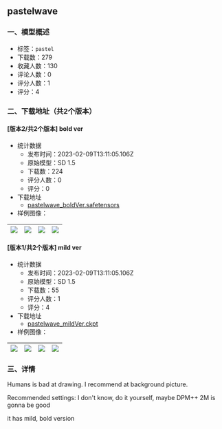 ## pastelwave
### 一、模型概述

- 标签：`pastel`
- 下载数：279
- 收藏人数：130
- 评论人数：0
- 评分人数：1
- 评分：4

### 二、下载地址（共2个版本）

#### [版本2/共2个版本] bold ver

- 统计数据
  - 发布时间：2023-02-09T13:11:05.106Z
  - 原始模型：SD 1.5
  - 下载数：224
  - 评分人数：0
  - 评分：0
- 下载地址
  - [pastelwave_boldVer.safetensors](https://civitai.com/api/download/models/8981)
- 样例图像：

| <img src="https://image.civitai.com/xG1nkqKTMzGDvpLrqFT7WA/1dbabde9-0713-44f3-87d9-971310a53d00/width=450/85916.jpeg" /> | <img src="https://image.civitai.com/xG1nkqKTMzGDvpLrqFT7WA/97afe942-27ff-4113-bff1-33e034ff5a00/width=450/85928.jpeg" /> | <img src="https://image.civitai.com/xG1nkqKTMzGDvpLrqFT7WA/0e059b35-0107-415f-a4e0-ad80e61ae000/width=450/85927.jpeg" /> | <img src="https://image.civitai.com/xG1nkqKTMzGDvpLrqFT7WA/2a4d8324-1ad1-4194-c4de-fad972b22800/width=450/85926.jpeg" /> |
| ---- | ---- | ---- | ---- |

#### [版本1/共2个版本] mild ver

- 统计数据
  - 发布时间：2023-02-09T13:11:05.106Z
  - 原始模型：SD 1.5
  - 下载数：55
  - 评分人数：1
  - 评分：4
- 下载地址
  - [pastelwave_mildVer.ckpt](https://civitai.com/api/download/models/8982)
- 样例图像：

| <img src="https://image.civitai.com/xG1nkqKTMzGDvpLrqFT7WA/f852c642-ee8f-401e-b132-3f51b339f400/width=450/85935.jpeg" /> | <img src="https://image.civitai.com/xG1nkqKTMzGDvpLrqFT7WA/f9c197a0-7f55-45c7-3531-ebca18ec0b00/width=450/85934.jpeg" /> | <img src="https://image.civitai.com/xG1nkqKTMzGDvpLrqFT7WA/b8a02074-9726-45ff-9a1e-f45cb9903200/width=450/85933.jpeg" /> | <img src="https://image.civitai.com/xG1nkqKTMzGDvpLrqFT7WA/d11720f0-f787-4bd3-8ea2-2564567d9900/width=450/85932.jpeg" /> |
| ---- | ---- | ---- | ---- |


### 三、详情
<p>Humans is bad at drawing. I recommend at background picture.</p><p>Recommended settings: I don't know, do it yourself, maybe DPM++ 2M is gonna be good</p><p>it has mild, bold version</p>